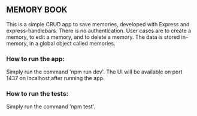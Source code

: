 ## MEMORY BOOK
This is a simple CRUD app to save memories, developed with Express and express-handlebars. There is no authentication. User cases are to create a memory, to edit a memory, and to delete a memory. The data is stored in-memory, in a global object called memories.

### How to run the app:
Simply run the command 'npm run dev'. The UI will be available on port 1437 on localhost after running the app.

### How to run the tests:
Simply run the command 'npm test'.
